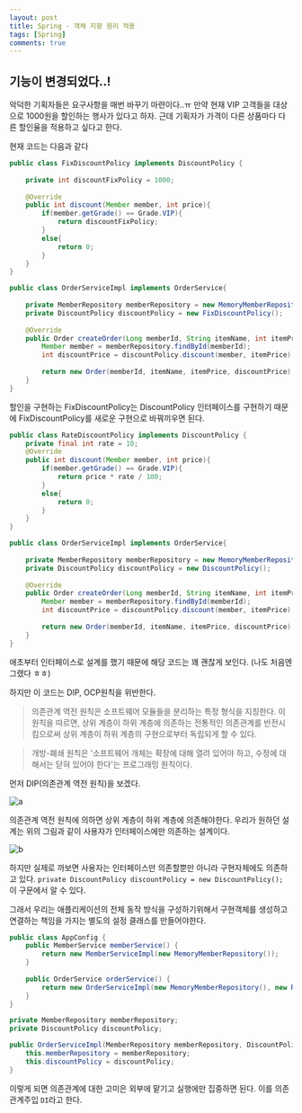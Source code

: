```yaml
---
layout: post
title: Spring - 객체 지향 원리 적용
tags: [Spring]
comments: true
---
```


## 기능이 변경되었다..!

악덕한 기획자들은 요구사항을 매번 바꾸기 마련이다..ㅠ 만약 현재 VIP 고객들을 대상으로 1000원을 할인하는 행사가 있다고 하자. 근데 기획자가 가격이 다른 상품마다 다른 할인율을 적용하고 싶다고 한다. 

현재 코드는 다음과 같다

```java
public class FixDiscountPolicy implements DiscountPolicy {
    
    private int discountFixPolicy = 1000;
    
    @Override 
    public int discount(Member member, int price){
        if(member.getGrade() == Grade.VIP){
            return discountFixPolicy;	
        }
        else{
            return 0;
        }
    }
}
```

```java
public class OrderServiceImpl implements OrderService{
    
    private MemberRepository memberRepository = new MemoryMemberRepository();
    private DiscountPolicy discountPolicy = new FixDiscountPolicy();
    
    @Override
    public Order createOrder(Long memberId, String itemName, int itemPrice) {
        Member member = memberRepository.findById(memberId);
        int discountPrice = discountPolicy.discount(member, itemPrice);
     
		return new Order(memberId, itemName, itemPrice, discountPrice);
    }
}
```

할인을 구현하는 FixDiscountPolicy는 DiscountPolicy 인터페이스를 구현하기 때문에 FixDiscountPolicy를 새로운 구현으로 바꿔끼우면 된다.

```java
public class RateDiscountPolicy implements DiscountPolicy {
    private final int rate = 10;
    @Override 
    public int discount(Member member, int price){
        if(member.getGrade() == Grade.VIP){
            return price * rate / 100;
        }
        else{
            return 0;
        }
    }
}
```

```java
public class OrderServiceImpl implements OrderService{
    
    private MemberRepository memberRepository = new MemoryMemberRepository();
    private DiscountPolicy discountPolicy = new DiscountPolicy();
    
    @Override
    public Order createOrder(Long memberId, String itemName, int itemPrice) {
        Member member = memberRepository.findById(memberId);
        int discountPrice = discountPolicy.discount(member, itemPrice);
     
		return new Order(memberId, itemName, itemPrice, discountPrice);
    }
}
```

애초부터 인터페이스로 설계를 했기 때문에 해당 코드는 꽤 괜찮게 보인다. (나도 처음엔 그랬다 ㅎㅎ)

하지만 이 코드는 DIP, OCP원칙을 위반한다.

> 의존관계 역전 원칙은 소프트웨어 모듈들을 분리하는 특정 형식을 지칭한다. 이 원칙을 따르면, 상위 계층이 하위 계층에 의존하는 전통적인 의존관계를 반전시킴으로써 상위 계층이 하위 계층의 구현으로부터 독립되게 할 수 있다.

> 개방-폐쇄 원칙은 '소프트웨어 개체는 확장에 대해 열려 있어야 하고, 수정에 대해서는 닫혀 있어야 한다'는 프로그래밍 원칙이다.

먼저 DIP(의존관계 역전 원칙)을 보겠다. 

![a](https://github.com/CookieDOG/cookie-dog-mobile/assets/47862506/e46d303a-d240-4029-92f5-0b9f6115533b)

의존관계 역전 원칙에 의하면 상위 계층이 하위 계층에 의존해야한다. 우리가 원하던 설계는 위의 그림과 같이 사용자가 인터페이스에만 의존하는 설계이다.

![b](https://github.com/CookieDOG/cookie-dog-mobile/assets/47862506/41cc3c7a-d87b-40b9-84ef-7b9f05ff3965)

하지만 실제로 까보면 사용자는 인터페이스만 의존할뿐만 아니라 구현자체에도 의존하고 있다. `private DiscountPolicy discountPolicy = new DiscountPolicy();` 이 구문에서 알 수 있다.

그래서 우리는 애플리케이션의 전체 동작 방식을 구성하기위해서 구현객체를 생성하고 연결하는 책임을 가지는 별도의 설정 클래스를 만들어야한다.

```java
public class AppConfig {
    public MemberService memberService() {
        return new MemberServiceImpl(new MemoryMemberRepository());
    }
    
    public OrderService orderService() {
        return new OrderServiceImpl(new MemoryMemberRepository(), new RateDiscountPolicy());
    }
}
```

```java
private MemberRepository memberRepository;
private DiscountPolicy discountPolicy;

public OrderServiceImpl(MemberRepository memberRepository, DiscountPolicy discountPolicy) {
    this.memberRepository = memberRepository;
    this.discountPolicy = discountPolicy;
}
```

이렇게 되면 의존관계에 대한 고미은 외부에 맡기고 실행에만 집중하면 된다. 이를 의존관계주입 `DI`라고 한다.
